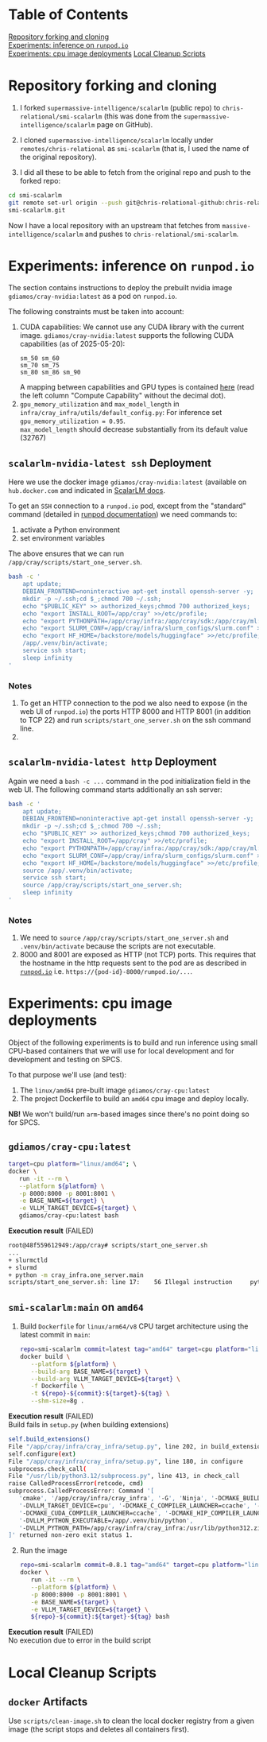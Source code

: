 # Table of Contents
[Repository forking and cloning](#repository-forking-and-cloning)  
[Experiments: inference on `runpod.io`](#experiments-inference-on-runpodio)  
[Experiments: cpu image deployments](#experiments-cpu-image-deployments)
[Local Cleanup Scripts](#local-cleanup-scripts)  



# Repository forking and cloning

1. I forked `supermassive-intelligence/scalarlm` (public repo) to `chris-relational/smi-scalarlm` 
   (this was done from the `supermassive-intelligence/scalarlm` page on GitHub).

2. I cloned `supermassive-intelligence/scalarlm` locally under `remotes/chris-relational` as `smi-scalarlm` (that is, I used the name of the original repository).

3. I did all these to be able to fetch from the original repo and push to the forked repo:  
```bash
cd smi-scalarlm
git remote set-url origin --push git@chris-relational-github:chris-relational/ 
smi-scalarlm.git 
```

Now I have a local repository with an upstream that fetches from `massive-intelligence/scalarlm` and pushes to `chris-relational/smi-scalarlm`.


# Experiments: inference on `runpod.io`
The section contains instructions to deploy the prebuilt nvidia image `gdiamos/cray-nvidia:latest` as a pod on `runpod.io`.  

The following constraints must be taken into account:
1. CUDA capabilities: We cannot use any CUDA library with the current image. `gdiamos/cray-nvidia:latest` supports the following CUDA capabilities (as of 2025-05-20): 
   ```
   sm_50 sm_60 
   sm_70 sm_75 
   sm_80 sm_86 sm_90
   ```
   A mapping between capabilities and GPU types is contained [here](https://developer.nvidia.com/cuda-gpus) (read the left column "Compute Capability" without the decimal dot).  
2. `gpu_memory_utilization` and `max_model_length` in `infra/cray_infra/utils/default_config.py`: For inference set `gpu_memory_utilization = 0.95`.  
   `max_model_length` should decrease substantially from its default value (32767)


## `scalarlm-nvidia-latest ssh` Deployment
Here we use the docker image `gdiamos/cray-nvidia:latest` (available on `hub.docker.com` and indicated in [ScalarLM docs](https://www.scalarlm.com/docker/).  

To get an `SSH` connection to a `runpod.io` pod, except from the "standard" command (detailed in [runpod documentation](https://docs.runpod.io/pods/configuration/use-ssh)) we need commands to:
1. activate a Python environment
2. set environment variables

The above ensures that we can run `/app/cray/scripts/start_one_server.sh`. 

```bash
bash -c '
    apt update;
    DEBIAN_FRONTEND=noninteractive apt-get install openssh-server -y;
    mkdir -p ~/.ssh;cd $_;chmod 700 ~/.ssh;
    echo "$PUBLIC_KEY" >> authorized_keys;chmod 700 authorized_keys;
    echo "export INSTALL_ROOT=/app/cray" >>/etc/profile;
    echo "export PYTHONPATH=/app/cray/infra:/app/cray/sdk:/app/cray/ml:/app/cray/test" >>/etc/profile;
    echo "export SLURM_CONF=/app/cray/infra/slurm_configs/slurm.conf" >>/etc/profile;
    echo "export HF_HOME=/backstore/models/huggingface" >>/etc/profile;
    /app/.venv/bin/activate;
    service ssh start;
    sleep infinity
'
```

### Notes
1. To get an HTTP connection to the pod we also need to expose (in the web UI of `runpod.io`) the ports HTTP 8000 and HTTP 8001 (in addition to TCP 22)
and run `scripts/start_one_server.sh` on the ssh command line.  
2. 



## `scalarlm-nvidia-latest http` Deployment
Again we need a `bash -c ...` command in the pod initialization field in the web UI. The following command starts additionally an ssh server:
```bash
bash -c '
    apt update;
    DEBIAN_FRONTEND=noninteractive apt-get install openssh-server -y;
    mkdir -p ~/.ssh;cd $_;chmod 700 ~/.ssh;
    echo "$PUBLIC_KEY" >> authorized_keys;chmod 700 authorized_keys;
    echo "export INSTALL_ROOT=/app/cray" >>/etc/profile;
    echo "export PYTHONPATH=/app/cray/infra:/app/cray/sdk:/app/cray/ml:/app/cray/test" >>/etc/profile;
    echo "export SLURM_CONF=/app/cray/infra/slurm_configs/slurm.conf" >>/etc/profile;
    echo "export HF_HOME=/backstore/models/huggingface" >>/etc/profile;
    source /app/.venv/bin/activate;
    service ssh start;
    source /app/cray/scripts/start_one_server.sh;
    sleep infinity
'
```

### Notes
1. We need to `source` `/app/cray/scripts/start_one_server.sh` and `.venv/bin/activate` because the scripts are not executable. 
2. 8000 and 8001 are exposed as HTTP (not TCP) ports. This requires that the hostname in the http requests sent to the pod are as 
   described in [`runpod.io`](https://docs.runpod.io/pods/configuration/expose-ports) i.e. `https://{pod-id}-8000/rumpod.io/...`.



# Experiments: cpu image deployments
Object of the following experiments is to build and run inference using small CPU-based containers that we will use for local development and
for development and testing on SPCS.  

To that purpose we'll use (and test):
1. The `linux/amd64` pre-built image `gdiamos/cray-cpu:latest`
2. The project Dockerfile to build an `amd64` cpu image and deploy locally.

__NB!__ We won't build/run `arm`-based images since there's no point doing so for SPCS.


## `gdiamos/cray-cpu:latest` 
```bash
target=cpu platform="linux/amd64"; \   
docker \
   run -it --rm \
   --platform ${platform} \
   -p 8000:8000 -p 8001:8001 \
   -e BASE_NAME=${target} \
   -e VLLM_TARGET_DEVICE=${target} \
   gdiamos/cray-cpu:latest bash
```

__Execution result__ (FAILED)
```bash
root@48f559612949:/app/cray# scripts/start_one_server.sh
...
+ slurmctld
+ slurmd
+ python -m cray_infra.one_server.main
scripts/start_one_server.sh: line 17:    56 Illegal instruction     python -m cray_infra.one_server.main

```


## `smi-scalarlm:main` on `amd64`
1. Build `Dockerfile` for `linux/arm64/v8` CPU target architecture using the latest commit in `main`:  
   ```bash
   repo=smi-scalarlm commit=latest tag="amd64" target=cpu platform="linux/amd64"; \
   docker build \
      --platform ${platform} \
      --build-arg BASE_NAME=${target} \
      --build-arg VLLM_TARGET_DEVICE=${target} \
      -f Dockerfile \
      -t ${repo}-${commit}:${target}-${tag} \
      --shm-size=8g .
   ```

__Execution result__ (FAILED)  
Build fails in `setup.py` (when building extensions)

```bash
self.build_extensions()
File "/app/cray/infra/cray_infra/setup.py", line 202, in build_extensions
self.configure(ext)
File "/app/cray/infra/cray_infra/setup.py", line 180, in configure
subprocess.check_call(
File "/usr/lib/python3.12/subprocess.py", line 413, in check_call
raise CalledProcessError(retcode, cmd)
subprocess.CalledProcessError: Command '[
   'cmake', '/app/cray/infra/cray_infra', '-G', 'Ninja', '-DCMAKE_BUILD_TYPE=RelWithDebInfo', 
   '-DVLLM_TARGET_DEVICE=cpu', '-DCMAKE_C_COMPILER_LAUNCHER=ccache', '-DCMAKE_CXX_COMPILER_LAUNCHER=ccache', 
   '-DCMAKE_CUDA_COMPILER_LAUNCHER=ccache', '-DCMAKE_HIP_COMPILER_LAUNCHER=ccache', 
   '-DVLLM_PYTHON_EXECUTABLE=/app/.venv/bin/python', 
   '-DVLLM_PYTHON_PATH=/app/cray/infra/cray_infra:/usr/lib/python312.zip:/usr/lib/python3.12:/usr/lib/python3.12/lib-dynload:/app/.venv/lib/python3.12/site-packages', '-DCMAKE_JOB_POOL_COMPILE:STRING=compile', '-DCMAKE_JOB_POOLS:STRING=compile=4', '-DCMAKE_POLICY_VERSION_MINIMUM=3.5'
]' returned non-zero exit status 1. 
```


2. Run the image
   ```bash
   repo=smi-scalarlm commit=0.8.1 tag="amd64" target=cpu platform="linux/amd64"; \   
   docker \
      run -it --rm \
      --platform ${platform} \
      -p 8000:8000 -p 8001:8001 \
      -e BASE_NAME=${target} \
      -e VLLM_TARGET_DEVICE=${target} \
      ${repo}-${commit}:${target}-${tag} bash
   ```

__Execution result__ (FAILED)  
No execution due to error in the build script


# Local Cleanup Scripts

## `docker` Artifacts
Use `scripts/clean-image.sh` to clean the local docker registry from a given image (the script stops and deletes all containers first).
